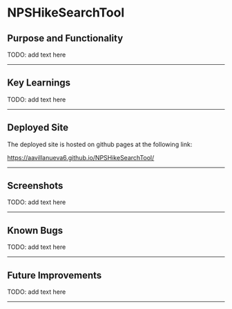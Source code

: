# NPSHikeSearchTool

## Purpose and Functionality

TODO: add text here

---

## Key Learnings

TODO: add text here

---

## Deployed Site

The deployed site is hosted on github pages at the following link:

https://aavillanueva6.github.io/NPSHikeSearchTool/

---

## Screenshots

TODO: add text here

---

## Known Bugs

TODO: add text here

---

## Future Improvements

TODO: add text here

---
